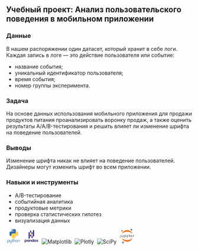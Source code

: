 ## Учебный проект: Анализ пользовательского поведения в мобильном приложении

### Данные
В нашем распоряжении один датасет, который хранит в себе логи. Каждая запись в логе — это действие пользователя или событие:
- название события;
- уникальный идентификатор пользователя;
- время события;
- номер группы эксперимента.

### Задача
На основе данных использования мобильного приложения для продажи продуктов питания проанализировать воронку продаж, а также оценить результаты A/A/B-тестирования и решить влияет ли изменение шрифта на поведение пользователей.

### Выводы
Изменение шрифта никак не влияет на поведение пользователей. Дизайнеры могут изменить шрифт во всем приложении.

### Навыки и инструменты
- A/B-тестирование
- событийная аналитика
- продуктовые метрики
- проверка статистических гипотез
- визуализация данных
<div>
  <img src="https://github.com/devicons/devicon/blob/master/icons/python/python-original-wordmark.svg" title="Python" alt="Python" width="40" height="40"/>&nbsp;
  <img src="https://github.com/devicons/devicon/blob/master/icons/pandas/pandas-original-wordmark.svg" title="Pandas" alt="Pandas" width="40" height="40"/>&nbsp;
  <img src="https://matplotlib.org/_static/images/logo2.svg" title="Matplotlib" alt="Matplotlib" width="60" height="40"/>&nbsp;
  <img src="https://camo.githubusercontent.com/9dfe9dde87f5f23823bae7a2070f534f23349ad068d0db10a5662270229ef758/68747470733a2f2f657665726970656469612d73746f726167652e73332e616d617a6f6e6177732e636f6d2f50726f66696c65506963747572652f656e2f506c6f746c795f5f6130613031352f506c6f746c792d6c6f676f2d30312d7371756172652e706e675f5f39353237352e706e67" title="Plotly" alt="Plotly" width="40" height="40"/>&nbsp;
  <img src="https://github.com/valohai/ml-logos/blob/master/scipy.svg"  title="SciPy" alt="SciPy" width="40" height="40"/>&nbsp;
  <img src="https://github.com/devicons/devicon/blob/master/icons/jupyter/jupyter-original-wordmark.svg" title="Jupyter" alt="Jupyter" width="40" height="40"/>
</div>
